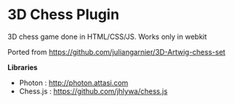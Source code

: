 3D Chess Plugin
==================

3D chess game done in HTML/CSS/JS. Works only in webkit

Ported from https://github.com/juliangarnier/3D-Artwig-chess-set

**Libraries**

* Photon : http://photon.attasi.com
* Chess.js : https://github.com/jhlywa/chess.js
